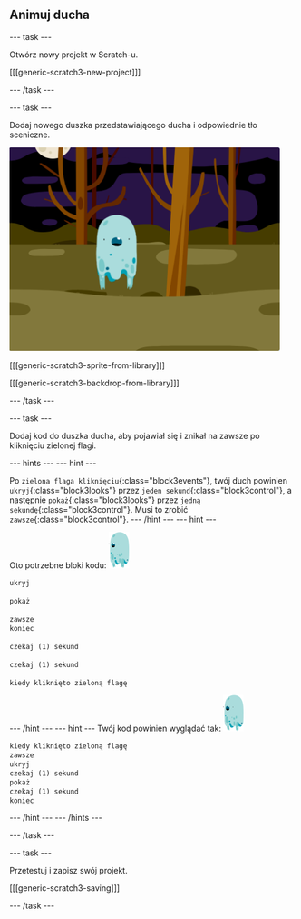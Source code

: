 ## Animuj ducha

--- task ---

Otwórz nowy projekt w Scratch-u.

[[[generic-scratch3-new-project]]]

--- /task ---

--- task ---

Dodaj nowego duszka przedstawiającego ducha i odpowiednie tło sceniczne.

![zrzut ekranu](images/ghost-ghost.png)

[[[generic-scratch3-sprite-from-library]]]

[[[generic-scratch3-backdrop-from-library]]]

--- /task ---

--- task ---

Dodaj kod do duszka ducha, aby pojawiał się i znikał na zawsze po kliknięciu zielonej flagi.

--- hints ---
 --- hint ---

Po `zielona flaga kliknięciu`{:class="block3events"}, twój duch powinien `ukryj`{:class="block3looks"} przez `jeden sekund`{:class="block3control"}, a następnie `pokaż`{:class="block3looks"} przez `jedną sekundę`{:class="block3control"}. Musi to zrobić `zawsze`{:class="block3control"}. --- /hint --- --- hint ---

Oto potrzebne bloki kodu: ![duszek ducha](images/ghost-sprite.png)

```blocks3
ukryj

pokaż

zawsze
koniec

czekaj (1) sekund

czekaj (1) sekund

kiedy kliknięto zieloną flagę
```

--- /hint --- --- hint --- Twój kod powinien wyglądać tak: ![duszek ducha](images/ghost-sprite.png)

```blocks3
kiedy kliknięto zieloną flagę
zawsze
ukryj
czekaj (1) sekund
pokaż
czekaj (1) sekund
koniec
```

--- /hint --- --- /hints ---

--- /task ---

--- task ---

Przetestuj i zapisz swój projekt.

[[[generic-scratch3-saving]]]

--- /task ---